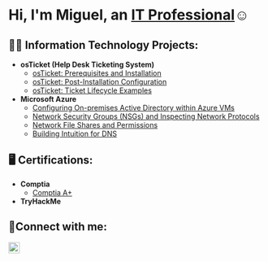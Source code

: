 <h1>Hi, I'm Miguel, an <a href="https://www.linkedin.com/in/miguel-garcia-8a3002291/">IT Professional</a>☺</h1>

<h2>👨‍💻 Information Technology Projects:</h2>

- <b>osTicket (Help Desk Ticketing System)</b>
  - [osTicket: Prerequisites and Installation](https://github.com/MiguelGarciaIT/osticket-prereqs)
  - [osTicket: Post-Installation Configuration](https://github.com/MiguelGarciaIT/osTicketPostConfiguration)
  - [osTicket: Ticket Lifecycle Examples](https://github.com/MiguelGarciaIT/osTicket-LifeCycle-Examples)
- <b>Microsoft Azure</b>
  - [Configuring On-premises Active Directory within Azure VMs](https://github.com/MiguelGarciaIT/Configuring-On-premises-Active-Directory-within-Azure-VMs)
  - [Network Security Groups (NSGs) and Inspecting Network Protocols](https://github.com/MiguelGarciaIT/Network-Security-Groups-NSGs-and-Inspecting-Network-Protocols)
  - [Network File Shares and Permissions](https://github.com/MiguelGarciaIT/Network-File-Shares-and-Permissions)
  - [Building Intuition for DNS](https://github.com/MiguelGarciaIT/Building-Intuition-for-DNS)

<h2>🖥️ Certifications:</h2>

- <b>Comptia</b>
  - [Comptia A+](https://github.com/MiguelGarciaIT/a_plus)
- <b>TryHackMe</b>

<h2>🤳Connect with me:</h2>


[<img align="left" alt="Josh | LinkedIn" width="22px" src="https://cdn.jsdelivr.net/npm/simple-icons@v3/icons/linkedin.svg" />][linkedin]



[linkedin]: https://www.linkedin.com/in/miguel-garcia-8a3002291/

